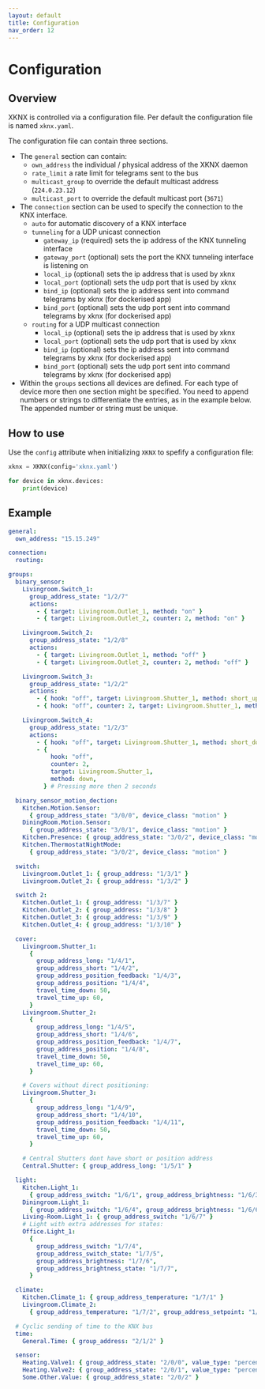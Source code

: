 ```yaml
---
layout: default
title: Configuration
nav_order: 12
---
```


# Configuration

## Overview

XKNX is controlled via a configuration file. Per default the configuration file is named `xknx.yaml`.

The configuration file can contain three sections.

- The `general` section can contain:
  - `own_address` the individual / physical address of the XKNX daemon
  - `rate_limit` a rate limit for telegrams sent to the bus
  - `multicast_group` to override the default multicast address (`224.0.23.12`)
  - `multicast_port` to override the default multicast port (`3671`)
- The `connection` section can be used to specify the connection to the KNX interface.
  - `auto` for automatic discovery of a KNX interface
  - `tunneling` for a UDP unicast connection
    - `gateway_ip` (required) sets the ip address of the KNX tunneling interface
    - `gateway_port` (optional) sets the port the KNX tunneling interface is listening on
    - `local_ip` (optional) sets the ip address that is used by xknx
    - `local_port` (optional) sets the udp port that is used by xknx
    - `bind_ip` (optional) sets the ip address sent into command telegrams by xknx (for dockerised app)
    - `bind_port` (optional) sets the udp port sent into command telegrams by xknx (for dockerised app)
  - `routing` for a UDP multicast connection
    - `local_ip` (optional) sets the ip address that is used by xknx
    - `local_port` (optional) sets the udp port that is used by xknx
    - `bind_ip` (optional) sets the ip address sent into command telegrams by xknx (for dockerised app)
    - `bind_port` (optional) sets the udp port sent into command telegrams by xknx (for dockerised app)
- Within the `groups` sections all devices are defined. For each type of device more then one section might be specified. You need to append numbers or strings to differentiate the entries, as in the example below. The appended number or string must be unique.

## How to use

Use the `config` attribute when initializing `XKNX` to spefify a configuration file:

```python
xknx = XKNX(config='xknx.yaml')

for device in xknx.devices:
    print(device)
```

## [](#header-2)Example

```yaml
general:
  own_address: "15.15.249"

connection:
  routing:

groups:
  binary_sensor:
    Livingroom.Switch_1:
      group_address_state: "1/2/7"
      actions:
        - { target: Livingroom.Outlet_1, method: "on" }
        - { target: Livingroom.Outlet_2, counter: 2, method: "on" }

    Livingroom.Switch_2:
      group_address_state: "1/2/8"
      actions:
        - { target: Livingroom.Outlet_1, method: "off" }
        - { target: Livingroom.Outlet_2, counter: 2, method: "off" }

    Livingroom.Switch_3:
      group_address_state: "1/2/2"
      actions:
        - { hook: "off", target: Livingroom.Shutter_1, method: short_up }
        - { hook: "off", counter: 2, target: Livingroom.Shutter_1, method: up } # Pressing more then 2 seconds

    Livingroom.Switch_4:
      group_address_state: "1/2/3"
      actions:
        - { hook: "off", target: Livingroom.Shutter_1, method: short_down }
        - {
            hook: "off",
            counter: 2,
            target: Livingroom.Shutter_1,
            method: down,
          } # Pressing more then 2 seconds

  binary_sensor_motion_dection:
    Kitchen.Motion.Sensor:
      { group_address_state: "3/0/0", device_class: "motion" }
    DiningRoom.Motion.Sensor:
      { group_address_state: "3/0/1", device_class: "motion" }
    Kitchen.Presence: { group_address_state: "3/0/2", device_class: "motion" }
    Kitchen.ThermostatNightMode:
      { group_address_state: "3/0/2", device_class: "motion" }

  switch:
    Livingroom.Outlet_1: { group_address: "1/3/1" }
    Livingroom.Outlet_2: { group_address: "1/3/2" }

  switch 2:
    Kitchen.Outlet_1: { group_address: "1/3/7" }
    Kitchen.Outlet_2: { group_address: "1/3/8" }
    Kitchen.Outlet_3: { group_address: "1/3/9" }
    Kitchen.Outlet_4: { group_address: "1/3/10" }

  cover:
    Livingroom.Shutter_1:
      {
        group_address_long: "1/4/1",
        group_address_short: "1/4/2",
        group_address_position_feedback: "1/4/3",
        group_address_position: "1/4/4",
        travel_time_down: 50,
        travel_time_up: 60,
      }
    Livingroom.Shutter_2:
      {
        group_address_long: "1/4/5",
        group_address_short: "1/4/6",
        group_address_position_feedback: "1/4/7",
        group_address_position: "1/4/8",
        travel_time_down: 50,
        travel_time_up: 60,
      }

    # Covers without direct positioning:
    Livingroom.Shutter_3:
      {
        group_address_long: "1/4/9",
        group_address_short: "1/4/10",
        group_address_position_feedback: "1/4/11",
        travel_time_down: 50,
        travel_time_up: 60,
      }

    # Central Shutters dont have short or position address
    Central.Shutter: { group_address_long: "1/5/1" }

  light:
    Kitchen.Light_1:
      { group_address_switch: "1/6/1", group_address_brightness: "1/6/3" }
    Diningroom.Light_1:
      { group_address_switch: "1/6/4", group_address_brightness: "1/6/6" }
    Living-Room.Light_1: { group_address_switch: "1/6/7" }
    # Light with extra addresses for states:
    Office.Light_1:
      {
        group_address_switch: "1/7/4",
        group_address_switch_state: "1/7/5",
        group_address_brightness: "1/7/6",
        group_address_brightness_state: "1/7/7",
      }

  climate:
    Kitchen.Climate_1: { group_address_temperature: "1/7/1" }
    Livingroom.Climate_2:
      { group_address_temperature: "1/7/2", group_address_setpoint: "1/7/3" }

  # Cyclic sending of time to the KNX bus
  time:
    General.Time: { group_address: "2/1/2" }

  sensor:
    Heating.Valve1: { group_address_state: "2/0/0", value_type: "percent" }
    Heating.Valve2: { group_address_state: "2/0/1", value_type: "percent" }
    Some.Other.Value: { group_address_state: "2/0/2" }
```
